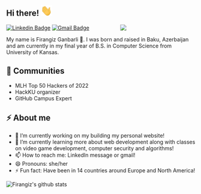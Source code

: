 <h2> Hi there! <img src="https://raw.githubusercontent.com/ABSphreak/ABSphreak/master/gifs/Hi.gif" width="30px"></h2>

<img align='right' src='https://user-images.githubusercontent.com/5713670/87202985-820dcb80-c2b6-11ea-9f56-7ec461c497c3.gif' width='200"'>

[![Linkedin Badge](https://img.shields.io/badge/-firangizganbarli-blue?style=flat-square&logo=Linkedin&logoColor=white&link=https://www.linkedin.com/in/firangizganbarli/)](https://www.linkedin.com/in/firangizganbarli/) 
[![Gmail Badge](https://img.shields.io/badge/-firangizganbarlii@gmail.com-c14438?style=flat-square&logo=Gmail&logoColor=white&link=mailto:firangizganbarlii@gmail.com)](mailto:firangizganbarlii@gmail.com)

My name is Firangiz Ganbarli 🦊. I was born and raised in Baku, Azerbaijan and am currently in my final year of B.S. in Computer Science from University of Kansas. 

## 👯 Communities
* MLH Top 50 Hackers of 2022
* HackKU organizer
* GitHub Campus Expert 
  
## ⚡ About me
- 🔭 I’m currently working on my building my personal website!
- 🌱 I’m currently learning more about web development along with classes on video game development, computer security and algorithms!
- 📫 How to reach me: LinkedIn message or gmail!
- 😄 Pronouns: she/her
- ⚡ Fun fact: Have been in 14 countries around Europe and North America!

![Firangiz's github stats](https://github-readme-stats.vercel.app/api?username=firangizg&hide=["issues"]&show_icons=true)
